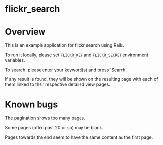 # flickr\_search

# Overview

This is an example application for flickr search using Rails.

To run it locally, please set `FLICKR_KEY` and `FLICKR_SECRET` environment variables.

To search, please enter your keyword(s) and press 'Search'.

If any result is found, they will be shown on the resulting page with each of them linked to their respective detailed view pages.

# Known bugs

The pagination shows too many pages.

Some pages (often past 20 or so) may be blank.

Pages towards the end seem to have the same content as the first page.
